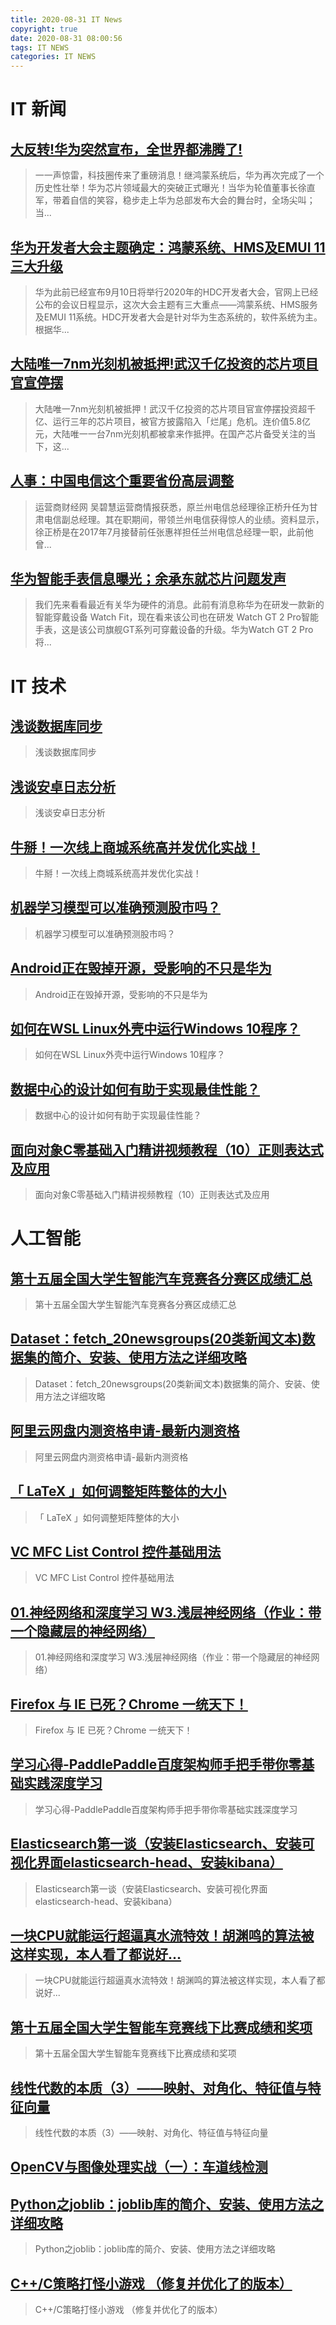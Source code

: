 ```yaml
---
title: 2020-08-31 IT News
copyright: true
date: 2020-08-31 08:00:56
tags: IT NEWS
categories: IT NEWS
---
```

# IT 新闻 
 ## [大反转!华为突然宣布，全世界都沸腾了!](http://mp.weixin.qq.com/s?src=11&timestamp=1598830205&ver=2555&signature=fEdUMAorFL*0j4VylNsuEeFbgHwhMhkRFonmVNsWrA6jH1FDMqS7B0dOy3t9tgfuC14M5jTpyR6DPiWDHROCJ7SyAe0N7TkLMKUIIuSg4cskJDKNxc2tXg*F6eFyPu1s&new=1)
 > 一一声惊雷，科技圈传来了重磅消息！继鸿蒙系统后，华为再次完成了一个历史性壮举！华为芯片领域最大的突破正式曝光！当华为轮值董事长徐直军，带着自信的笑容，稳步走上华为总部发布大会的舞台时，全场尖叫；当...
 ## [华为开发者大会主题确定：鸿蒙系统、HMS及EMUI 11三大升级](http://mp.weixin.qq.com/s?src=11&timestamp=1598830205&ver=2555&signature=tlPJLfk1xcbZ0-ysdOaA2xeuaC9IWGpJQvfxU4I*8BxVABQQbFgSSAd93uHPDhWGZc94m-DQFRCD*VQUrCWeOgL0SWCgU7bmNewOVYoR8SBguVhfqdZ8v9wEoP5U8*zB&new=1)
 > 华为此前已经宣布9月10日将举行2020年的HDC开发者大会，官网上已经公布的会议日程显示，这次大会主题有三大重点——鸿蒙系统、HMS服务及EMUI 11系统。HDC开发者大会是针对华为生态系统的，软件系统为主。根据华...
 ## [大陆唯一7nm光刻机被抵押!武汉千亿投资的芯片项目官宣停摆](http://mp.weixin.qq.com/s?src=11&timestamp=1598830205&ver=2555&signature=wf3RvCzeEjYvCpD8KSsTmJcWIp5smcUJo*QQKjMZ9i11UwcCs8ubWmieDC-jACen3TnJmuL64HzRv6GshnGqUP5YUcz5GUgqhxTOuq5HQ76LjoEUTA7laLVeZ4pRst7X&new=1)
 > 大陆唯一7nm光刻机被抵押！武汉千亿投资的芯片项目官宣停摆投资超千亿、运行三年的芯片项目，被官方披露陷入「烂尾」危机。连价值5.8亿元，大陆唯一一台7nm光刻机都被拿来作抵押。在国产芯片备受关注的当下，这...
 ## [人事：中国电信这个重要省份高层调整](http://mp.weixin.qq.com/s?src=11&timestamp=1598830205&ver=2555&signature=lZjDV5-SJUdNtJTlgfSoNYPXBXK1BXxbytOuo*55c8zEvCeCKj3dgxluL0DobwEYBFZxDH0OvacusUUw-D6bZEbC84zY5f-1sggiRes1QZp*zdZVPkyrTt8FTBmGNuFU&new=1)
 > 运营商财经网 吴碧慧运营商情报获悉，原兰州电信总经理徐正桥升任为甘肃电信副总经理。其在职期间，带领兰州电信获得惊人的业绩。资料显示，徐正桥是在2017年7月接替前任张惠祥担任兰州电信总经理一职，此前他曾...
 ## [华为智能手表信息曝光；余承东就芯片问题发声](http://mp.weixin.qq.com/s?src=11&timestamp=1598830205&ver=2555&signature=vd*seBCHUoftSFtW86L13P82KKWj45u1Xnq30NjZTjRWf-2ns6Q72r7tqGFqFenWxt8Fy7US7neBUV075kZ8Hy*bP2rZZzJx8kiGCvEsy79LgUIzJXBcHShFOM4nvhzm&new=1)
 > 我们先来看看最近有关华为硬件的消息。此前有消息称华为在研发一款新的智能穿戴设备 Watch Fit，现在看来该公司也在研发 Watch GT 2 Pro智能手表，这是该公司旗舰GT系列可穿戴设备的升级。华为Watch GT 2 Pro将...
# IT 技术 
 ## [浅谈数据库同步](http://database.51cto.com/art/202008/624889.htm)
 > 浅谈数据库同步
 ## [浅谈安卓日志分析](http://mobile.51cto.com/android-624885.htm)
 > 浅谈安卓日志分析
 ## [牛掰！一次线上商城系统高并发优化实战！](http://developer.51cto.com/art/202008/624879.htm)
 > 牛掰！一次线上商城系统高并发优化实战！
 ## [机器学习模型可以准确预测股市吗？](http://ai.51cto.com/art/202008/624767.htm)
 > 机器学习模型可以准确预测股市吗？
 ## [Android正在毁掉开源，受影响的不只是华为](http://news.51cto.com/art/202008/624800.htm)
 > Android正在毁掉开源，受影响的不只是华为
 ## [如何在WSL Linux外壳中运行Windows 10程序？](http://os.51cto.com/art/202008/624773.htm)
 > 如何在WSL Linux外壳中运行Windows 10程序？
 ## [数据中心的设计如何有助于实现最佳性能？](http://network.51cto.com/art/202008/624794.htm)
 > 数据中心的设计如何有助于实现最佳性能？
 ## [面向对象C零基础入门精讲视频教程（10）正则表达式及应用](http://fellow.51cto.com/art/202007/622207.htm?qd=51ctojrzd)
 > 面向对象C零基础入门精讲视频教程（10）正则表达式及应用
# 人工智能 
 ## [第十五届全国大学生智能汽车竞赛各分赛区成绩汇总](https://blog.csdn.net/zhuoqingjoking97298/article/details/108066330)
 > 第十五届全国大学生智能汽车竞赛各分赛区成绩汇总
 ## [Dataset：fetch_20newsgroups(20类新闻文本)数据集的简介、安装、使用方法之详细攻略](https://blog.csdn.net/qq_41185868/article/details/108286042)
 > Dataset：fetch_20newsgroups(20类新闻文本)数据集的简介、安装、使用方法之详细攻略
 ## [阿里云网盘内测资格申请-最新内测资格](https://blog.csdn.net/u012889902/article/details/108285651)
 > 阿里云网盘内测资格申请-最新内测资格
 ## [「 LaTeX 」如何调整矩阵整体的大小](https://blog.csdn.net/Robot_Starscream/article/details/107001259)
 > 「 LaTeX 」如何调整矩阵整体的大小
 ## [VC MFC List Control 控件基础用法](https://blog.csdn.net/cnicfhnui/article/details/108272639)
 > VC MFC List Control 控件基础用法
 ## [01.神经网络和深度学习 W3.浅层神经网络（作业：带一个隐藏层的神经网络）](https://blog.csdn.net/qq_21201267/article/details/108276357)
 > 01.神经网络和深度学习 W3.浅层神经网络（作业：带一个隐藏层的神经网络）
 ## [Firefox 与 IE 已死？Chrome 一统天下！](https://blog.csdn.net/csdnnews/article/details/108250707)
 > Firefox 与 IE 已死？Chrome 一统天下！
 ## [学习心得-PaddlePaddle百度架构师手把手带你零基础实践深度学习](https://blog.csdn.net/weixin_42133481/article/details/108296531)
 > 学习心得-PaddlePaddle百度架构师手把手带你零基础实践深度学习
 ## [Elasticsearch第一谈（安装Elasticsearch、安装可视化界面elasticsearch-head、安装kibana）](https://blog.csdn.net/qq_44895397/article/details/108155744)
 > Elasticsearch第一谈（安装Elasticsearch、安装可视化界面elasticsearch-head、安装kibana）
 ## [一块CPU就能运行超逼真水流特效！胡渊鸣的算法被这样实现，本人看了都说好...](https://blog.csdn.net/QbitAI/article/details/108177536)
 > 一块CPU就能运行超逼真水流特效！胡渊鸣的算法被这样实现，本人看了都说好...
 ## [第十五届全国大学生智能车竞赛线下比赛成绩和奖项](https://blog.csdn.net/zhuoqingjoking97298/article/details/108274917)
 > 第十五届全国大学生智能车竞赛线下比赛成绩和奖项
 ## [线性代数的本质（3）——映射、对角化、特征值与特征向量](https://blog.csdn.net/qq_35357274/article/details/108242359)
 > 线性代数的本质（3）——映射、对角化、特征值与特征向量
 ## [OpenCV与图像处理实战（一）：车道线检测](https://blog.csdn.net/wjinjie/article/details/108283008)
 > 
 ## [Python之joblib：joblib库的简介、安装、使用方法之详细攻略](https://blog.csdn.net/qq_41185868/article/details/108278072)
 > Python之joblib：joblib库的简介、安装、使用方法之详细攻略
 ## [C++/C策略打怪小游戏 （修复并优化了的版本）](https://blog.csdn.net/XingChenYZXC/article/details/108287536)
 > C++/C策略打怪小游戏 （修复并优化了的版本）

    